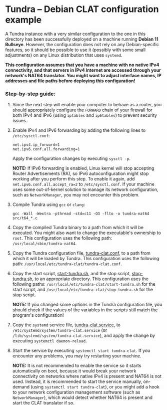 # Tundra – Debian CLAT configuration example


A Tundra instance with a very similar configuration to the one in this directory has been successfully deployed on a 
machine running **Debian 11 Bullseye**. However, the configuration does not rely on any Debian-specific features, so it 
should be possible to use it (possibly with some small adjustments) on any Linux distribution that uses `systemd`.

**This configuration assumes that you have a machine with no native IPv4 connectivity, and that servers in IPv4 Internet
are accessed through your network's NAT64 translator. You might want to adjust interface names, IP addresses and 
file paths before deploying this configuration!** 


### Step-by-step guide:
1. Since the next step will enable your computer to behave as a router, you should appropriately configure the
   `FORWARD` chain of your firewall for both IPv4 and IPv6 (using `iptables` and `ip6tables`) to prevent security issues.

2. Enable IPv4 and IPv6 forwarding by adding the following lines to `/etc/sysctl.conf`:
   ```
   net.ipv4.ip_forward=1
   net.ipv6.conf.all.forwarding=1
   ```
   Apply the configuration changes by executing `sysctl -p`.

   **NOTE:** If IPv6 forwarding is enabled, Linux kernel will stop accepting Router Advertisements (RA), so IPv6
   autoconfiguration might stop working after you perform this step. To enable it again, add `net.ipv6.conf.all.accept_ra=2`
   to `/etc/sysctl.conf`. If your machine uses some out-of-kernel solution to manage its network configuration, such as
   `NetworkManager`, you may not encounter this problem.

3. Compile Tundra using `gcc` or `clang`:
   ```shell
   gcc -Wall -Wextra -pthread -std=c11 -O3 -flto -o tundra-nat64 src/t64_*.c
   ```

4. Copy the compiled Tundra binary to a path from which it will be executed. You might also want to change the 
   executable's ownership to `root`. This configuration uses the following path: `/usr/local/sbin/tundra-nat64`.

5. Copy the Tundra configuration file, [tundra-clat.conf](tundra-clat.conf), to a path from which it will be loaded
   by Tundra. This configuration uses the following path: `/usr/local/etc/tundra-clat/tundra-clat.conf`.

6. Copy the start script, [start-tundra.sh](start-tundra.sh), and the stop script, [stop-tundra.sh](stop-tundra.sh), to
   an appropriate directory. This configuration uses the following paths: `/usr/local/etc/tundra-clat/start-tundra.sh` 
   for the start script, and `/usr/local/etc/tundra-clat/stop-tundra.sh` for the stop script.
   
   **NOTE:** If you changed some options in the Tundra configuration file, you should check if the values of the 
   variables in the scripts still match the program's configuration!

7. Copy the `systemd` service file, [tundra-clat.service](tundra-clat.service), to 
   `/etc/systemd/system/tundra-clat.service` (or `/lib/systemd/system/tundra-clat.service`), and apply the change by
   executing `systemctl daemon-reload`.

8. Start the service by executing `systemctl start tundra-clat`. If you encounter any problems, you may try restarting 
   your machine.

   **NOTE:** It is not recommended to enable the service so it starts automatically on boot, because it would break your
   network connectivity on networks where native IPv4 is present and NAT64 is not used. Instead, it is recommended to 
   start the service manually, on-demand (using `systemctl start tundra-clat`), or you might add a hook to your network
   configuration management software (such as `NetworkManager`), which would detect whether NAT64 is present and start
   the CLAT translator if so.
